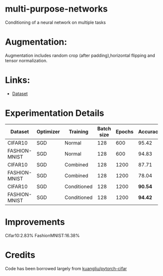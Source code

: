 # multi-purpose-networks
Conditioning of a neural network on multiple tasks 


# Augmentation:

Augmentation includes random crop (after padding),horizontal flipping and tensor normalization.

# Links:
- [Dataset](https://drive.google.com/file/d/1HSABKh49dAS6uCVXNp7e4iD5tkpXMH3P/view?usp=sharing)

# Experimentation Details
| Dataset       | Optimizer | Training    | Batch size | Epochs | Accuracy(%) |
|---------------|-----------|-------------|------------|--------|-------------|
| CIFAR10       | SGD       | Normal      | 128        | 600    | 95.42       |
| FASHION-MNIST | SGD       | Normal      | 128        | 600    | 94.83      |
| CIFAR10       | SGD       | Combined    | 128        | 1200    | 87.71       |
| FASHION-MNIST | SGD       | Combined    | 128        | 1200    | 78.04        |
| CIFAR10       | SGD       | Conditioned | 128        | 1200    | **90.54**           |
| FASHION-MNIST | SGD       | Conditioned | 128        | 1200    | **94.42**           |

# Improvements 
Cifar10:2.83%
FashionMNIST:16.38%
# Credits

Code has been borrowed largely from [kuangliu/pytorch-cifar](https://github.com/kuangliu/pytorch-cifar)

